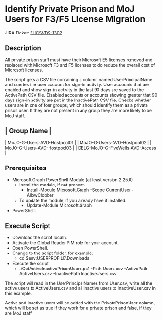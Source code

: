 # Identify Private Prison and MoJ Users for F3/F5 License Migration

JIRA Ticket: [EUCSVDS-1302](https://dsdmoj.atlassian.net/browse/EUCSVDS-1302)

## Description

All private prison staff must have their Microsoft E5 licenses removed and replaced with Microsoft F3 and F5 licenses to do reduce the overall cost of Microsoft licenses.

The script gets a CSV file containing a column named UserPrincipalName and queries the user account for sign-in activity. User accounts that are enabled and show sign-in activity in the last 90 days are saved to the ActivePath CSV file. Disabled accounts or accounts showing greater that 90 days sign-in activity are put in the InactivePath CSV file. Checks whether users are in one of four groups, which should identify them as a private prison user. If they are not present in any group they are more likely to be MoJ staff.

| Group Name |
--------------
| MoJO-G-Users-AVD-Hostpool01 |
| MoJO-G-Users-AVD-Hostpool02 |
| MoJO-G-Users-AVD-Hostpool03 |
| DELG-MoJO-G-FiveWells-AVD-Access |

## Prerequisites

* Microsoft Graph PowerShell Module (at least version 2.25.0)
    * Install the module, if not present.
        * Install-Module Microsoft.Graph -Scope CurrentUser -AllowClobber
    * To update the module, if you already have it installed.
        * Update-Module Microsoft.Graph
* PowerShell.

## Execute Script

* Download the script locally.
* Activate the Global Reader PIM role for your account.
* Open PowerShell.
* Change to the script folder, for example:
    * cd $env:USERPROFILE\Downloads
* Execute the script
    * .\GetActiveInactivePrisonUsers.ps1 -Path Users.csv -ActivePath ActiveUsers.csv -InactivePath InactiveUsers.csv

The script will read in the UserPrincipalNames from User.csv, write all the active users to ActiveUsers.csv and all inactive users to InactiveUser.csv in this example.

Active and inactive users will be added with the PrivatePrisonUser column, which will be set as true if they work for a private prison and false, if they are MoJ staff.